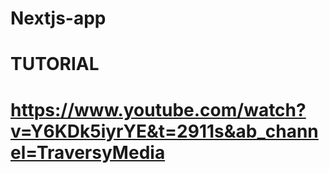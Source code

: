 # Nextjs-app
# TUTORIAL
# https://www.youtube.com/watch?v=Y6KDk5iyrYE&t=2911s&ab_channel=TraversyMedia 
